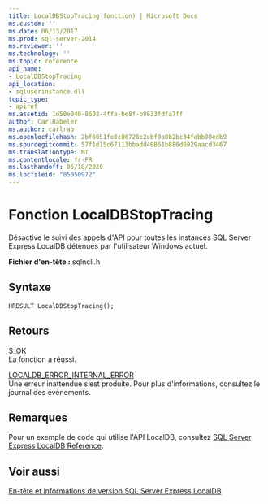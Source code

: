 ```yaml
---
title: LocalDBStopTracing fonction) | Microsoft Docs
ms.custom: ''
ms.date: 06/13/2017
ms.prod: sql-server-2014
ms.reviewer: ''
ms.technology: ''
ms.topic: reference
api_name:
- LocalDBStopTracing
api_location:
- sqluserinstance.dll
topic_type:
- apiref
ms.assetid: 1d50e040-8602-4ffa-be8f-b8633fdfa7ff
author: CarlRabeler
ms.author: carlrab
ms.openlocfilehash: 2bf6051fe8c86728c2ebf0a0b2bc34fabb98edb9
ms.sourcegitcommit: 57f1d15c67113bbadd40861b886d6929aacd3467
ms.translationtype: MT
ms.contentlocale: fr-FR
ms.lasthandoff: 06/18/2020
ms.locfileid: "85050972"
---
```

# <a name="localdbstoptracing-function"></a>Fonction LocalDBStopTracing
  Désactive le suivi des appels d'API pour toutes les instances SQL Server Express LocalDB détenues par l'utilisateur Windows actuel.  
  
 **Fichier d'en-tête :** sqlncli.h  
  
## <a name="syntax"></a>Syntaxe  
  
```  
HRESULT LocalDBStopTracing();  
```  
  
## <a name="returns"></a>Retours  
 S_OK  
 La fonction a réussi.  
  
 [LOCALDB_ERROR_INTERNAL_ERROR](../express-localdb-error-messages/localdb-error-internal-error.md)  
 Une erreur inattendue s’est produite. Pour plus d'informations, consultez le journal des événements.  
  
## <a name="remarks"></a>Remarques  
 Pour un exemple de code qui utilise l'API LocalDB, consultez [SQL Server Express LocalDB Reference](../sql-server-express-localdb-reference.md).  
  
## <a name="see-also"></a>Voir aussi  
 [En-tête et informations de version SQL Server Express LocalDB](sql-server-express-localdb-header-and-version-information.md)  
  
  
